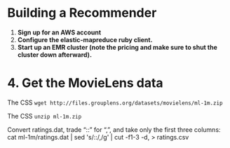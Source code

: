 # Building a Recommender
1. **Sign up for an AWS account**
2. **Configure the elastic-mapreduce ruby client.**
3. **Start up an EMR cluster (note the pricing and make sure to shut the cluster down afterward).**

# 4. Get the MovieLens data

<p>The CSS <code>wget http://files.grouplens.org/datasets/movielens/ml-1m.zip</code></p>
<p>The CSS <code>unzip ml-1m.zip</code></p>

Convert ratings.dat, trade “::” for “,”, and take only the first three columns:
cat ml-1m/ratings.dat | sed 's/::/,/g' | cut -f1-3 -d, > ratings.csv
